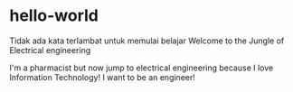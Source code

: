 # hello-world
Tidak ada kata terlambat untuk memulai belajar
Welcome to the Jungle of Electrical engineering

I'm a pharmacist but now jump to electrical engineering because I love Information Technology!
I want to be an engineer!
